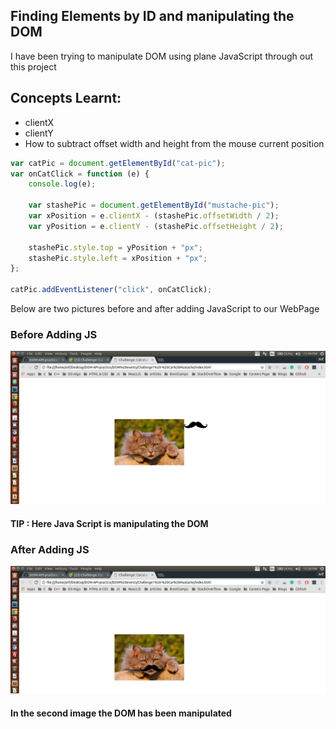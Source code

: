 ## Finding Elements by ID and manipulating the DOM

I have been trying to manipulate DOM using plane JavaScript through out this project <br />

## Concepts Learnt:

* clientX
* clientY
* How to subtract offset width and height from the mouse current position

```js
var catPic = document.getElementById("cat-pic");
var onCatClick = function (e) {
    console.log(e);

    var stashePic = document.getElementById("mustache-pic");
    var xPosition = e.clientX - (stashePic.offsetWidth / 2);
    var yPosition = e.clientY - (stashePic.offsetHeight / 2);

    stashePic.style.top = yPosition + "px";
    stashePic.style.left = xPosition + "px";
};

catPic.addEventListener("click", onCatClick);
```

Below are two pictures before and after adding JavaScript to our WebPage

### Before Adding JS

<p align="center">
  <img src="img/before_JS_Loads.png" alt="Size Limit example" >
</p>

#### TIP : Here Java Script is manipulating the DOM

### After Adding JS

<p align="center">
  <img src="img/after_JS_Loads.png" alt="Size Limit example" >
</p> 


#### In the second image the DOM has been manipulated
